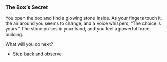### The Box’s Secret

You open the box and find a glowing stone inside. As your fingers touch it, the air around you seems to change, and a voice whispers, “The choice is yours.” The stone pulses in your hand, and you feel a powerful force building.

What will you do next?

- [Step back and observe](intro.md)